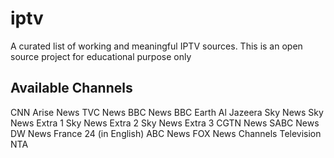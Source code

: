 # iptv
A curated list of working and meaningful IPTV sources. This is an open source project for educational purpose only

## Available Channels
CNN
Arise News
TVC News
BBC News
BBC Earth
Al Jazeera
Sky News
Sky News Extra 1
Sky News Extra 2
Sky News Extra 3
CGTN News
SABC News
DW News
France 24 (in English)
ABC News
FOX News
Channels Television
NTA
